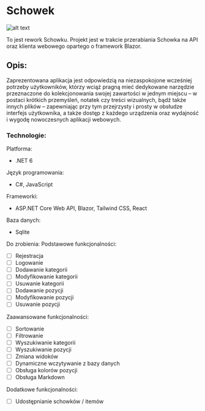 # Schowek

![alt text](https://github.com/sisimoski/[SchowekNew]/main/SchowekMockup.png?raw=true)

To jest rework Schowku. Projekt jest w trakcie przerabiania Schowka na API oraz klienta webowego opartego o framework Blazor.


## Opis:

Zaprezentowana aplikacja jest odpowiedzią na niezaspokojone wcześniej potrzeby użytkowników, którzy wciąż pragną mieć dedykowane narzędzie przeznaczone do kolekcjonowania swojej zawartości w jednym miejscu – w postaci krótkich przemyśleń, notatek czy treści wizualnych, bądź także innych plików – zapewniając przy tym przejrzysty i prosty w obsłudze interfejs użytkownika, a także dostęp z każdego urządzenia oraz wydajność i wygodę nowoczesnych aplikacji webowych.

### Technologie:
Platforma: 
* .NET 6

Język programowania:
* C#, JavaScript

Frameworki:
* ASP.NET Core Web API, Blazor, Tailwind CSS, React

Baza danych:
* Sqlite

Do zrobienia:
Podstawowe funkcjonalności:
- [ ] Rejestracja
- [ ] Logowanie
- [ ] Dodawanie kategorii
- [ ] Modyfikowanie kategorii
- [ ] Usuwanie kategorii
- [ ] Dodawanie pozycji
- [ ] Modyfikowanie pozycji
- [ ] Usuwanie pozycji

Zaawansowane funkcjonalności:
- [ ] Sortowanie
- [ ] Filtrowanie
- [ ] Wyszukiwanie kategorii
- [ ] Wyszukiwanie pozycji
- [ ] Zmiana widoków
- [ ] Dynamiczne wczytywanie z bazy danych
- [ ] Obsługa kolorów pozycji
- [ ] Obsługa Markdown

Dodatkowe funkcjonalności:
- [ ] Udostępnianie schowków / itemów
